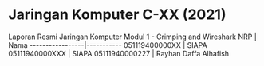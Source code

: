 # Jaringan Komputer C-XX (2021)
Laporan Resmi Jaringan Komputer Modul 1 - Crimping and Wireshark
NRP              | Nama
-----------------|-----------
051119400000XX   | SIAPA
05111940000XXX   | SIAPA
05111940000227   | Rayhan Daffa Alhafish

